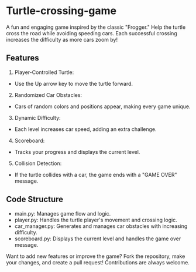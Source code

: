 # Turtle-crossing-game
A fun and engaging game inspired by the classic "Frogger." Help the turtle cross the road while avoiding speeding cars. Each successful crossing increases the difficulty as more cars zoom by!

## Features
1. Player-Controlled Turtle:
- Use the Up arrow key to move the turtle forward.
2. Randomized Car Obstacles:
- Cars of random colors and positions appear, making every game unique.
3. Dynamic Difficulty:
- Each level increases car speed, adding an extra challenge.
4. Scoreboard:
- Tracks your progress and displays the current level.
5. Collision Detection:
- If the turtle collides with a car, the game ends with a "GAME OVER" message.

## Code Structure
- main.py: Manages game flow and logic.
- player.py: Handles the turtle player's movement and crossing logic.
- car_manager.py: Generates and manages car obstacles with increasing difficulty.
- scoreboard.py: Displays the current level and handles the game over message.

Want to add new features or improve the game? Fork the repository, make your changes, and create a pull request! Contributions are always welcome.
